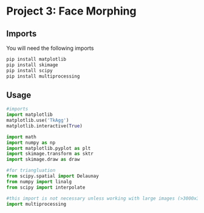 # Project 3: Face Morphing

## Imports

You will need the following imports

```bash
pip install matplotlib
pip install skimage
pip install scipy
pip install multiprocessing
```

## Usage
```python
#imports
import matplotlib
matplotlib.use('TkAgg')
matplotlib.interactive(True)

import math
import numpy as np
import matplotlib.pyplot as plt
import skimage.transform as sktr
import skimage.draw as draw

#for triangluation
from scipy.spatial import Delaunay
from numpy import linalg
from scipy import interpolate

#this import is not necessary unless working with large images (>3000x3000)
import multiprocessing
```
